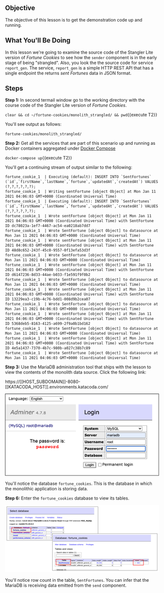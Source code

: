 ## Objective
The objective of this lesson is to get the demonstration code up and running.

## What You'll Be Doing

In this lesson we're going to examine the source code of the Stangler Lite version of *Fortune Cookies* to see how the `sender` component is in the early stage of being "strangled". Also, you look the the source code for service `report_gen`. The service, `report_gen` is a simple HTTP REST API that has a single endpoint the returns *sent Fortunes* data in JSON format. 

## Steps

**Step 1:** In second termail window go to the working directory with the course code of the Stangler Lite version of *Fortune Cookies*.

`clear && cd ~/fortune-cookies/monolith_strangled/ && pwd`{{execute T2}}

You'll see output as follows:

`fortune-cookies/monolith_strangled/`

**Step 2:** Get all the services that are part of this scenario up and running as Docker containers aggregated under [Docker Compose](https://docs.docker.com/compose/)

`docker-compose up`{{execute T2}}

You'll get a continuing stream of output similar to the following:

```
fortune_cookie_1  | Executing (default): INSERT INTO `SentFortunes` (`id`,`firstName`,`lastName`,`fortune`,`updatedAt`,`createdAt`) VALUES (?,?,?,?,?,?);
fortune_cookie_1  | Writing sentFortune [object Object] at Mon Jan 11 2021 04:06:03 GMT+0000 (Coordinated Universal Time)
fortune_cookie_1  | Executing (default): INSERT INTO `SentFortunes` (`id`,`firstName`,`lastName`,`fortune`,`updatedAt`,`createdAt`) VALUES (?,?,?,?,?,?);
fortune_cookie_1  | Wrote sentFortune [object Object] at Mon Jan 11 2021 04:06:03 GMT+0000 (Coordinated Universal Time) with SentFortune ID dc78023a-1ef7-4467-ac54-ea0218ab7dd7
fortune_cookie_1  | Wrote SentFortune [object Object] to datasource at Mon Jan 11 2021 04:06:03 GMT+0000 (Coordinated Universal Time)
fortune_cookie_1  | Wrote sentFortune [object Object] at Mon Jan 11 2021 04:06:03 GMT+0000 (Coordinated Universal Time) with SentFortune ID 48d8c652-243f-45c0-9557-0f13efa53d3f
fortune_cookie_1  | Wrote SentFortune [object Object] to datasource at Mon Jan 11 2021 04:06:03 GMT+0000 (Coordinated Universal Time)
fortune_cookie_1  | Wrote sentFortune [object Object] at Mon Jan 11 2021 04:06:03 GMT+0000 (Coordinated Universal Time) with SentFortune ID d6147236-8d33-44ae-b033-f1e591f9f0b2
fortune_cookie_1  | Wrote SentFortune [object Object] to datasource at Mon Jan 11 2021 04:06:03 GMT+0000 (Coordinated Universal Time)
fortune_cookie_1  | Wrote sentFortune [object Object] at Mon Jan 11 2021 04:06:03 GMT+0000 (Coordinated Universal Time) with SentFortune ID 13229ea3-c19b-4c76-bdd1-008d9b2cea07
fortune_cookie_1  | Wrote SentFortune [object Object] to datasource at Mon Jan 11 2021 04:06:03 GMT+0000 (Coordinated Universal Time)
fortune_cookie_1  | Wrote sentFortune [object Object] at Mon Jan 11 2021 04:06:03 GMT+0000 (Coordinated Universal Time) with SentFortune ID 5368deb5-8163-4125-a699-2f9a0b1bd162
fortune_cookie_1  | Wrote SentFortune [object Object] to datasource at Mon Jan 11 2021 04:06:03 GMT+0000 (Coordinated Universal Time)
fortune_cookie_1  | Wrote sentFortune [object Object] at Mon Jan 11 2021 04:06:03 GMT+0000 (Coordinated Universal Time) with SentFortune ID 4e5a1437-7370-4b7c-980b-a027c38b7c89
fortune_cookie_1  | Wrote SentFortune [object Object] to datasource at Mon Jan 11 2021 04:06:03 GMT+0000 (Coordinated Universal Time)
```

**Step 3:** Use the MariaDB administration tool that ships with the lesson to view the contents of the monolith data source. Click the following link:

https://[[HOST_SUBDOMAIN]]-8080-[[KATACODA_HOST]].environments.katacoda.com/


![Database Access](mstran-007/assets/db_access.png)

You'll notice the database `fortune_cookies`. This is the database in which the monolithic application is storing data.

**Step 6:** Enter the `fortune_cookies` database to view its tables.

![Database Components](mstran-007/assets/stranger-data-ui.png)

You'll notice row count in the table, `SentFortunes`. You can infer that the MariaDB is receiving data emitted from the `send` component.